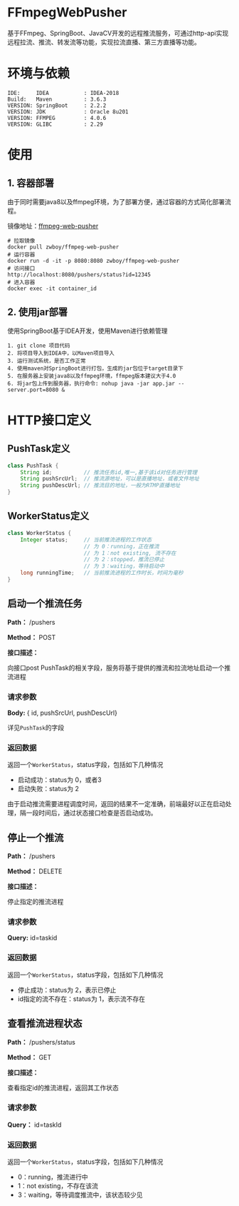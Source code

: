 # FFmpegWebPusher
基于FFmpeg、SpringBoot、JavaCV开发的远程推流服务，可通过http-api实现远程拉流、推流、转发流等功能，实现拉流直播、第三方直播等功能。

# 环境与依赖
```
IDE:     IDEA           : IDEA-2018
Build:   Maven          : 3.6.3
VERSION: SpringBoot     : 2.2.2
VERSION: JDK            : Oracle 8u201
VERSION: FFMPEG         : 4.0.6
VERSION: GLIBC          : 2.29
```

# 使用
## 1. 容器部署
由于同时需要java8以及ffmpeg环境，为了部署方便，通过容器的方式简化部署流程。

镜像地址：[ffmpeg-web-pusher](https://hub.docker.com/r/zwboy/ffmpeg-web-pusher)

```
# 拉取镜像
docker pull zwboy/ffmpeg-web-pusher
# 运行容器
docker run -d -it -p 8080:8080 zwboy/ffmpeg-web-pusher
# 访问接口
http://localhost:8080/pushers/status?id=12345
# 进入容器
docker exec -it container_id
```

## 2. 使用jar部署
使用SpringBoot基于IDEA开发，使用Maven进行依赖管理
``` 
1. git clone 项目代码
2. 将项目导入到IDEA中，以Maven项目导入
3. 运行测试系统，是否工作正常
4. 使用maven对SpringBoot进行打包，生成的jar包位于target目录下
5. 在服务器上安装java8以及ffmpeg环境，ffmpeg版本建议大于4.0
6. 将jar包上传到服务器，执行命令: nohup java -jar app.jar --server.port=8080 & 
```

# HTTP接口定义

## PushTask定义
```java
class PushTask {
    String id;          // 推流任务id,唯一,基于该id对任务进行管理
    String pushSrcUrl;  // 推流源地址，可以是直播地址，或者文件地址
    String pushDescUrl; // 推流目的地址，一般为RTMP直播地址
}
```
## WorkerStatus定义
```java
class WorkerStatus {
    Integer status;     // 当前推流进程的工作状态
                        // 为 0：running，正在推流
                        // 为 1：not existing, 流不存在
                        // 为 2：stopped，推流已停止
                        // 为 3：waiting，等待启动中
    long runningTime;   // 当前推流进程的工作时长，时间为毫秒
}
```

## 启动一个推流任务

**Path：** /pushers

**Method：** POST


**接口描述：**
<p>向接口post PushTask的相关字段，服务将基于提供的推流和拉流地址启动一个推流进程</p>


### 请求参数
**Body:** { id, pushSrcUrl, pushDescUrl} 

详见`PushTask`的字段



### 返回数据
返回一个`WorkerStatus`，status字段，包括如下几种情况
- 启动成功：status为 0，或者3
- 启动失败：status为 2

由于启动推流需要进程调度时间，返回的结果不一定准确，前端最好以正在启动处理，隔一段时间后，通过状态接口检查是否启动成功。

            
## 停止一个推流

**Path：** /pushers

**Method：** DELETE

**接口描述：**
<p>停止指定的推流进程</p>


### 请求参数
**Query:** id=taskid

### 返回数据
返回一个`WorkerStatus`，status字段，包括如下几种情况
- 停止成功：status为 2，表示已停止
- id指定的流不存在：status为 1，表示流不存在
            
            
            
## 查看推流进程状态

**Path：** /pushers/status

**Method：** GET

**接口描述：**
<p>查看指定id的推流进程，返回其工作状态</p>


### 请求参数
**Query：** id=taskId
            
### 返回数据
返回一个`WorkerStatus`，status字段，包括如下几种情况
- 0：running，推流进行中
- 1：not existing，不存在该流
- 3：waiting，等待调度推流中，该状态较少见